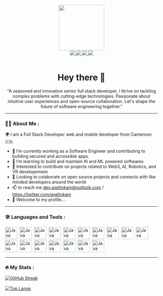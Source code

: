 <div id="header" align="center"
>
  <img src="https://github-production-user-asset-6210df.s3.amazonaws.com/132176744/247093851-b7dfc9ce-304a-4d5e-a8c0-18eebbe52cde.gif" width="150"/>
</div>
<div id="badges" align="center">
  <a href="https://twitter.com/axeltokam" target="_blank"> 
    <img src="https://img.shields.io/badge/Twitter-1d9bf0?style=for-the-badge&logo=Twitter&logoColor=white" />
  </a> 
   <a href="https://github.com/axelthereal" target="_blank">
 <img src="https://img.shields.io/badge/GitHub-000000?style=for-the-badge&logo=GitHub&logoColor=white" />
      </a> 
    <a href="https://linkedin.com/in/axeltokam" target="_blank">
 <img src="https://img.shields.io/badge/LinkedIn-017ccd?style=for-the-badge&logo=linkedin&logoColor=white" />
      </a>  
    <a href="https://www.instagram.com/axeljtokam/" target="_blank">
 <img src="https://img.shields.io/badge/Instagram-e03960?style=for-the-badge&logo=instagram&logoColor=white" />
      </a> 
 <p>
    <img src="https://komarev.com/ghpvc/?username=axelthereal&style=flat-square&color=blue" alt=""/>
 </p>
  <h1>Hey there 👋</h1>
  <p>"A seasoned and innovative senior full stack developer, I thrive on tackling complex problems with cutting-edge technologies. Passionate about intuitive user experiences and open-source collaboration. Let's shape the future of software engineering together."</p>

</div>

<hr/>

### :man_technologist: About Me :
🌍 I am a Full Stack Developer web and mobile developer from Cameroon 🇨🇲.

- :telescope: I’m currently working as a Software Engineer and contributing to building secured and accessible apps.
- 🌱 I’m learning to build and maintain AI and ML powered softwares
- 👀 Interested to contribute on projects related to Web3, AI, Robotics, and VR developement
- 💞️ Looking to colaborate on open source projects and connects with like minded developers around the world
- 📫 to reach me dev.axeltokam@outlook.com / https://twitter.com/axeltokam
- 👋 Welcome to my profile...

<hr/>

### :hammer_and_wrench: Languages and Tools :
<div>
  <img src="https://github.com/axelthereal/axelthereal/assets/132176744/6680b863-1ba9-450b-b296-93097735cb9f.svg" title="Java" alt="Java" width="40" height="40"/>&nbsp;
  <img src="https://github.com/axelthereal/axelthereal/assets/132176744/da9eb016-5777-4b7c-9d3f-7900989c8d8f.svg" title="Java" alt="Java" width="40" height="40"/>&nbsp;
  <img src="https://github.com/axelthereal/axelthereal/assets/132176744/aa5e0dc9-0850-478b-8a29-c7320cc37d62.svg" title="Java" alt="Java" width="40" height="40"/>&nbsp;
  <img src="https://github.com/axelthereal/axelthereal/assets/132176744/41033917-7b50-49fb-bbe4-8dad1cfc5647.svg" title="Java" alt="Java" width="40" height="40"/>&nbsp;
  <img src="https://github.com/axelthereal/axelthereal/assets/132176744/0853d3cd-767c-43b6-9494-d451e0f52f26.svg" title="Java" alt="Java" width="40" height="40"/>&nbsp;
  <img src="https://github.com/axelthereal/axelthereal/assets/132176744/29827f9f-20d1-45a7-b645-c74947ba15f9.svg" title="Java" alt="Java" width="40" height="40"/>&nbsp;
  <img src="https://github.com/axelthereal/axelthereal/assets/132176744/582f033d-3897-407a-b082-2ac950b0cef7.svg" title="Java" alt="Java" width="40" height="40"/>&nbsp;
  <img src="https://github.com/axelthereal/axelthereal/assets/132176744/e662ae32-3eb6-4673-9677-607bca21a6eb.svg" title="Java" alt="Java" width="40" height="40"/>&nbsp;
  <img src="https://github.com/axelthereal/axelthereal/assets/132176744/98619572-7b47-4b8e-8e8a-3c0184af8915.svg" title="Java" alt="Java" width="40" height="40"/>&nbsp;
  <img src="https://github.com/axelthereal/axelthereal/assets/132176744/ec47af83-87ad-4b4c-bdc7-859aa38d2847.svg" title="Java" alt="Java" width="40" height="40"/>&nbsp;
  <img src="https://github.com/axelthereal/axelthereal/assets/132176744/6d468427-6267-4d14-9133-74532525adf9.svg" title="Java" alt="Java" width="40" height="40"/>&nbsp;
  <img src="https://github.com/axelthereal/axelthereal/assets/132176744/98619572-7b47-4b8e-8e8a-3c0184af8915.svg" title="Java" alt="Java" width="40" height="40"/>&nbsp;
  <img src="https://github.com/axelthereal/axelthereal/assets/132176744/7b553019-9b4f-4fbf-95d8-fea7317332f2.svg" title="Java" alt="Java" width="40" height="40"/>&nbsp;
  <img src="https://github.com/axelthereal/axelthereal/assets/132176744/3bb7a8af-8635-4931-91d3-1868b1a818bd.svg" title="Java" alt="Java" width="40" height="40"/>&nbsp;
  <img src="https://github.com/axelthereal/axelthereal/assets/132176744/c568f0a3-1017-41cb-9d22-f05faf6f0ffb.svg" title="Java" alt="Java" width="40" height="40"/>&nbsp;
  <img src="https://github.com/axelthereal/axelthereal/assets/132176744/9247ff12-82c3-4438-9b49-e1de2dae0aaa.svg" title="Java" alt="Java" width="40" height="40"/>&nbsp;
  <img src="https://github.com/axelthereal/axelthereal/assets/132176744/737ef81e-1358-4372-b46c-e4feb748be15.svg" title="Java" alt="Java" width="40" height="40"/>&nbsp;
</div> 

<hr/>


### :fire: My Stats :
[![GitHub Streak](http://github-readme-streak-stats.herokuapp.com?user=axelthereal&theme=dark&background=000000)](https://git.io/streak-stats)
</br></br>
[![Top Langs](https://github-readme-stats.vercel.app/api/top-langs/?username=axelthereal&layout=compact&theme=vision-friendly-dark)](https://github.com/anuraghazra/github-readme-stats)








<!---
axelthereal/axelthereal is a ✨ special ✨ repository because its `README.md` (this file) appears on your GitHub profile.
You can click the Preview link to take a look at your changes.
--->
